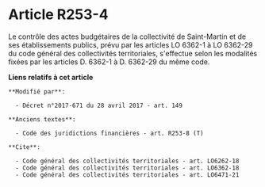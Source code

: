 # Article R253-4

Le contrôle des actes budgétaires de la collectivité de Saint-Martin et de ses établissements publics, prévu par les articles
LO 6362-1 à LO 6362-29 du code général des collectivités territoriales, s'effectue selon les modalités fixées par les
articles D. 6362-1 à D. 6362-29 du même code.

**Liens relatifs à cet article**

	**Modifié par**:

	  - Décret n°2017-671 du 28 avril 2017 - art. 149

	**Anciens textes**:

	  - Code des juridictions financières - art. R253-8 (T)

	**Cite**:

	  - Code général des collectivités territoriales - art. LO6262-18
	  - Code général des collectivités territoriales - art. LO6362-18
	  - Code général des collectivités territoriales - art. LO6471-21
